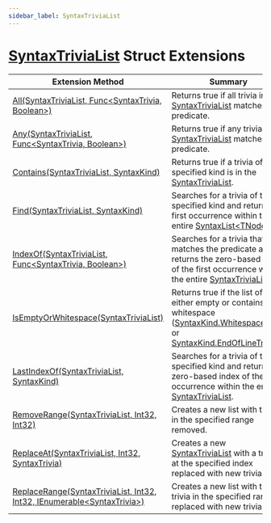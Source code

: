 ```yaml
---
sidebar_label: SyntaxTriviaList
---
```


# [SyntaxTriviaList](https://docs.microsoft.com/en-us/dotnet/api/microsoft.codeanalysis.syntaxtrivialist) Struct Extensions

| Extension Method | Summary |
| ---------------- | ------- |
| [All(SyntaxTriviaList, Func&lt;SyntaxTrivia, Boolean&gt;)](../../Roslynator/SyntaxExtensions/All/index.md#1935784235) | Returns true if all trivia in a [SyntaxTriviaList](https://docs.microsoft.com/en-us/dotnet/api/microsoft.codeanalysis.syntaxtrivialist) matches the predicate\. |
| [Any(SyntaxTriviaList, Func&lt;SyntaxTrivia, Boolean&gt;)](../../Roslynator/SyntaxExtensions/Any/index.md#1292593986) | Returns true if any trivia in a [SyntaxTriviaList](https://docs.microsoft.com/en-us/dotnet/api/microsoft.codeanalysis.syntaxtrivialist) matches the predicate\. |
| [Contains(SyntaxTriviaList, SyntaxKind)](../../Roslynator/CSharp/SyntaxExtensions/Contains/index.md#4171339383) | Returns true if a trivia of the specified kind is in the [SyntaxTriviaList](https://docs.microsoft.com/en-us/dotnet/api/microsoft.codeanalysis.syntaxtrivialist)\. |
| [Find(SyntaxTriviaList, SyntaxKind)](../../Roslynator/CSharp/SyntaxExtensions/Find/index.md#972702330) | Searches for a trivia of the specified kind and returns the first occurrence within the entire [SyntaxList&lt;TNode&gt;](https://docs.microsoft.com/en-us/dotnet/api/microsoft.codeanalysis.syntaxlist-1)\. |
| [IndexOf(SyntaxTriviaList, Func&lt;SyntaxTrivia, Boolean&gt;)](../../Roslynator/SyntaxExtensions/IndexOf/index.md#2746233850) | Searches for a trivia that matches the predicate and returns the zero\-based index of the first occurrence within the entire [SyntaxTriviaList](https://docs.microsoft.com/en-us/dotnet/api/microsoft.codeanalysis.syntaxtrivialist)\. |
| [IsEmptyOrWhitespace(SyntaxTriviaList)](../../Roslynator/CSharp/SyntaxExtensions/IsEmptyOrWhitespace/index.md) | Returns true if the list of either empty or contains only whitespace \([SyntaxKind.WhitespaceTrivia](https://docs.microsoft.com/en-us/dotnet/api/microsoft.codeanalysis.csharp.syntaxkind.whitespacetrivia) or [SyntaxKind.EndOfLineTrivia](https://docs.microsoft.com/en-us/dotnet/api/microsoft.codeanalysis.csharp.syntaxkind.endoflinetrivia)\)\. |
| [LastIndexOf(SyntaxTriviaList, SyntaxKind)](../../Roslynator/CSharp/SyntaxExtensions/LastIndexOf/index.md#2989371063) | Searches for a trivia of the specified kind and returns the zero\-based index of the last occurrence within the entire [SyntaxTriviaList](https://docs.microsoft.com/en-us/dotnet/api/microsoft.codeanalysis.syntaxtrivialist)\. |
| [RemoveRange(SyntaxTriviaList, Int32, Int32)](../../Roslynator/CSharp/SyntaxExtensions/RemoveRange/index.md#2543741306) | Creates a new list with trivia in the specified range removed\. |
| [ReplaceAt(SyntaxTriviaList, Int32, SyntaxTrivia)](../../Roslynator/SyntaxExtensions/ReplaceAt/index.md#3526169581) | Creates a new [SyntaxTriviaList](https://docs.microsoft.com/en-us/dotnet/api/microsoft.codeanalysis.syntaxtrivialist) with a trivia at the specified index replaced with new trivia\. |
| [ReplaceRange(SyntaxTriviaList, Int32, Int32, IEnumerable&lt;SyntaxTrivia&gt;)](../../Roslynator/CSharp/SyntaxExtensions/ReplaceRange/index.md#4063342571) | Creates a new list with the trivia in the specified range replaced with new trivia\. |

